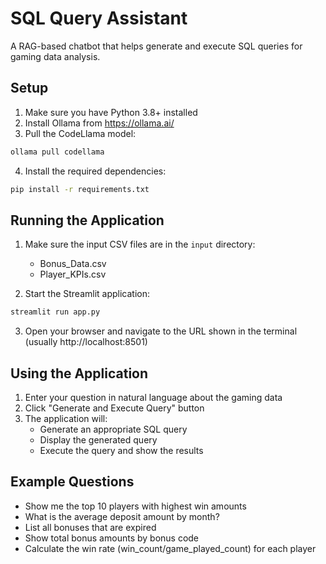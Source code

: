 # SQL Query Assistant

A RAG-based chatbot that helps generate and execute SQL queries for gaming data analysis.

## Setup

1. Make sure you have Python 3.8+ installed
2. Install Ollama from https://ollama.ai/
3. Pull the CodeLlama model:
```bash
ollama pull codellama
```

4. Install the required dependencies:
```bash
pip install -r requirements.txt
```

## Running the Application

1. Make sure the input CSV files are in the `input` directory:
   - Bonus_Data.csv
   - Player_KPIs.csv

2. Start the Streamlit application:
```bash
streamlit run app.py
```

3. Open your browser and navigate to the URL shown in the terminal (usually http://localhost:8501)

## Using the Application

1. Enter your question in natural language about the gaming data
2. Click "Generate and Execute Query" button
3. The application will:
   - Generate an appropriate SQL query
   - Display the generated query
   - Execute the query and show the results

## Example Questions

- Show me the top 10 players with highest win amounts
- What is the average deposit amount by month?
- List all bonuses that are expired
- Show total bonus amounts by bonus code
- Calculate the win rate (win_count/game_played_count) for each player
